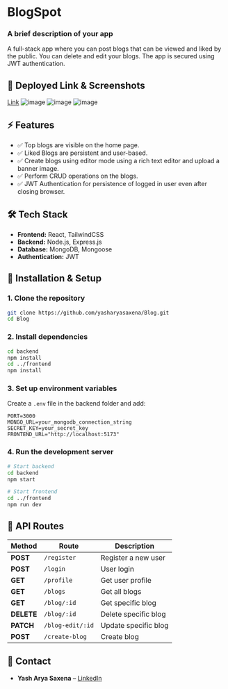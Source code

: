 # **BlogSpot**

### **A brief description of your app**  
A full-stack app where you can post blogs that can be viewed and liked by the public.
You can delete and edit your blogs.
The app is secured using JWT authentication.

## **📸 Deployed Link  & Screenshots**  
[Link](https://blog-mauve-iota-18.vercel.app/)
![image](https://github.com/user-attachments/assets/8b0a1034-5425-48df-8bc0-271eb1c6a5d0)
![image](https://github.com/user-attachments/assets/a2807825-40a3-4196-b1de-e3291502b72a)
![image](https://github.com/user-attachments/assets/dc99ad7c-ed9b-455b-a716-7f1862db6812)

## **⚡ Features**  
- ✅ Top blogs are visible on the home page.
- ✅ Liked Blogs are persistent and user-based.
- ✅ Create blogs using editor mode using a rich text editor and upload a banner image.
- ✅ Perform CRUD operations on the blogs.
- ✅ JWT Authentication for persistence of logged in user even after closing browser.

## **🛠 Tech Stack**  
- **Frontend:** React, TailwindCSS
- **Backend:** Node.js, Express.js
- **Database:** MongoDB, Mongoose
- **Authentication:** JWT

## **🚀 Installation & Setup**  

### **1. Clone the repository**  
```sh
git clone https://github.com/yasharyasaxena/Blog.git
cd Blog
```

### **2. Install dependencies**  
```sh
cd backend
npm install
cd ../frontend
npm install
```

### **3. Set up environment variables**  
Create a `.env` file in the backend folder and add:  
```env
PORT=3000
MONGO_URL=your_mongodb_connection_string
SECRET_KEY=your_secret_key
FRONTEND_URL="http://localhost:5173"
```

### **4. Run the development server**  
```sh
# Start backend
cd backend
npm start

# Start frontend
cd ../frontend
npm run dev
```

## **📌 API Routes**  
| Method | Route | Description |
|--------|-------|-------------|
| **POST** | `/register` | Register a new user |
| **POST** | `/login` | User login |
| **GET** | `/profile` | Get user profile |
| **GET** | `/blogs` | Get all blogs |
| **GET** | `/blog/:id` | Get specific blog |
| **DELETE** | `/blog/:id` | Delete specific blog |
| **PATCH** | `/blog-edit/:id` | Update specific blog |
| **POST** | `/create-blog` | Create blog |


## **📧 Contact**  
- **Yash Arya Saxena** – [LinkedIn](https://www.linkedin.com/in/yash-arya-saxena-834021331)
